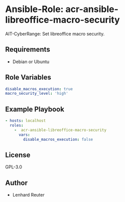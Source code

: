 # Ansible-Role:  acr-ansible-libreoffice-macro-security

AIT-CyberRange:  Set libreoffice macro security.


## Requirements

- Debian or Ubuntu 

## Role Variables

```yaml
disable_macros_execution: true
macro_security_level: 'high'
```

## Example Playbook

```yaml
- hosts: localhost
  roles:
    -  acr-ansible-libreoffice-macro-security
      vars:
        disable_macros_execution: false
```

## License

GPL-3.0

## Author

- Lenhard Reuter
